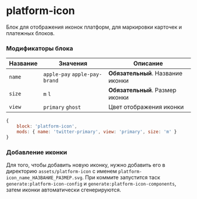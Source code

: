# platform-icon

Блок для отображения иконок платформ, для маркировки карточек и платежных блоков.

### Модификаторы блока

| Название | Значения | Описание |
| -------- | -------- | -------- |
| `name` | `apple-pay` `apple-pay-brand` | **Обязательный**. Название иконки |
| `size` | `m` `l` | **Обязательный**. Размер иконки |
| `view` | `primary` `ghost` | Цвет отображения иконки |

```js
{
	block: 'platform-icon',
	mods: { name: 'twitter-primary', view: 'primary', size: 'm' }
}
```

### Добавление иконки

Для того, чтобы добавить новую иконку, нужно добавить его в директорию `assets/platform-icon` с именем `platform-icon_name_НАЗВАНИЕ_РАЗМЕР.svg`. При коммите запустится таск `generate:platform-icon-config` и `generate:platform-icon-components`, затем иконки автоматически сгенерируются.
